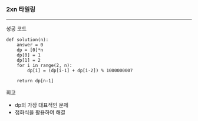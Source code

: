 ### 2xn 타일링

---

성공 코드

```
def solution(n):
    answer = 0
    dp = [0]*n
    dp[0] = 1
    dp[1] = 2
    for i in range(2, n):
        dp[i] = (dp[i-1] + dp[i-2]) % 1000000007

    return dp[n-1]

```

회고

- dp의 가장 대표적인 문제
- 점화식을 활용하여 해결
